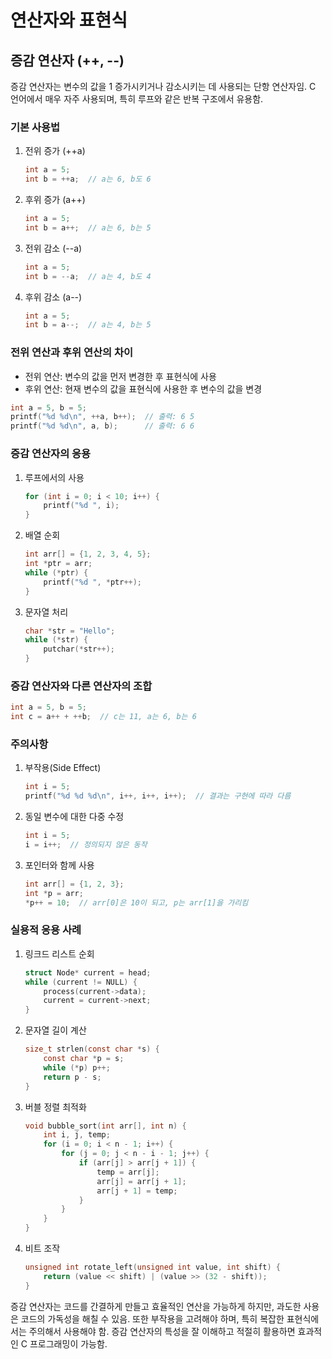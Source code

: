 # 연산자와 표현식

## 증감 연산자 (++, --)

증감 연산자는 변수의 값을 1 증가시키거나 감소시키는 데 사용되는 단항 연산자임. C 언어에서 매우 자주 사용되며, 특히 루프와 같은 반복 구조에서 유용함.

### 기본 사용법

1. 전위 증가 (++a)

   ```c
   int a = 5;
   int b = ++a;  // a는 6, b도 6
   ```

2. 후위 증가 (a++)

   ```c
   int a = 5;
   int b = a++;  // a는 6, b는 5
   ```

3. 전위 감소 (--a)

   ```c
   int a = 5;
   int b = --a;  // a는 4, b도 4
   ```

4. 후위 감소 (a--)

   ```c
   int a = 5;
   int b = a--;  // a는 4, b는 5
   ```

### 전위 연산과 후위 연산의 차이

- 전위 연산: 변수의 값을 먼저 변경한 후 표현식에 사용
- 후위 연산: 현재 변수의 값을 표현식에 사용한 후 변수의 값을 변경

```c
int a = 5, b = 5;
printf("%d %d\n", ++a, b++);  // 출력: 6 5
printf("%d %d\n", a, b);      // 출력: 6 6
```

### 증감 연산자의 응용

1. 루프에서의 사용

   ```c
   for (int i = 0; i < 10; i++) {
       printf("%d ", i);
   }
   ```

2. 배열 순회

   ```c
   int arr[] = {1, 2, 3, 4, 5};
   int *ptr = arr;
   while (*ptr) {
       printf("%d ", *ptr++);
   }
   ```

3. 문자열 처리

   ```c
   char *str = "Hello";
   while (*str) {
       putchar(*str++);
   }
   ```

### 증감 연산자와 다른 연산자의 조합

```c
int a = 5, b = 5;
int c = a++ + ++b;  // c는 11, a는 6, b는 6
```

### 주의사항

1. 부작용(Side Effect)

   ```c
   int i = 5;
   printf("%d %d %d\n", i++, i++, i++);  // 결과는 구현에 따라 다름
   ```

2. 동일 변수에 대한 다중 수정

   ```c
   int i = 5;
   i = i++;  // 정의되지 않은 동작
   ```

3. 포인터와 함께 사용

   ```c
   int arr[] = {1, 2, 3};
   int *p = arr;
   *p++ = 10;  // arr[0]은 10이 되고, p는 arr[1]을 가리킴
   ```

### 실용적 응용 사례

1. 링크드 리스트 순회

   ```c
   struct Node* current = head;
   while (current != NULL) {
       process(current->data);
       current = current->next;
   }
   ```

2. 문자열 길이 계산

   ```c
   size_t strlen(const char *s) {
       const char *p = s;
       while (*p) p++;
       return p - s;
   }
   ```

3. 버블 정렬 최적화

   ```c
   void bubble_sort(int arr[], int n) {
       int i, j, temp;
       for (i = 0; i < n - 1; i++) {
           for (j = 0; j < n - i - 1; j++) {
               if (arr[j] > arr[j + 1]) {
                   temp = arr[j];
                   arr[j] = arr[j + 1];
                   arr[j + 1] = temp;
               }
           }
       }
   }
   ```

4. 비트 조작

   ```c
   unsigned int rotate_left(unsigned int value, int shift) {
       return (value << shift) | (value >> (32 - shift));
   }
   ```

증감 연산자는 코드를 간결하게 만들고 효율적인 연산을 가능하게 하지만, 과도한 사용은 코드의 가독성을 해칠 수 있음. 또한 부작용을 고려해야 하며, 특히 복잡한 표현식에서는 주의해서 사용해야 함. 증감 연산자의 특성을 잘 이해하고 적절히 활용하면 효과적인 C 프로그래밍이 가능함.
